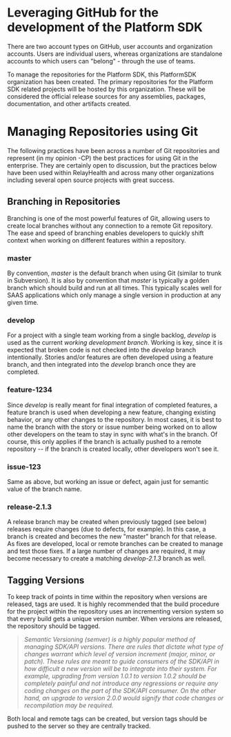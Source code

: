 # Leveraging GitHub for the development of the Platform SDK

There are two account types on GitHub, user accounts and organization accounts. Users are individual users, whereas organizations are standalone accounts to which users can "belong" - through the use of teams.

To manage the repositories for the Platform SDK, this PlatformSDK organization has been created. The primary repositories for the Platform SDK related projects will be hosted by this organization. These will be considered the official release sources for any assemblies, packages, documentation, and other artifacts created.


# Managing Repositories using Git

The following practices have been across a number of Git repositories and represent (in my opinion -CP) the best practices for using Git in the enterprise. They are certainly open to discussion, but the practices below have been used within RelayHealth and across many other organizations including several open source projects with great success.


## Branching in Repositories

Branching is one of the most powerful features of Git, allowing users to create local branches without any connection to a remote Git repository. The ease and speed of branching enables developers to quickly shift context when working on different features within a repository.

### master

By convention, _master_ is the default branch when using Git (similar to trunk in Subversion). It is also by convention that _master_ is typically a golden branch which should build and run at all times. This typically scales well for SAAS applications which only manage a single version in production at any given time.

### develop

For a project with a single team working from a single backlog, _develop_ is used as the current _working development branch_. Working is key, since it is expected that broken code is not checked into the _develop_ branch intentionally. Stories and/or features are often developed using a feature branch, and then integrated into the _develop_ branch once they are completed.

### feature-1234

Since _develop_ is really meant for final integration of completed features, a feature branch is used when developing a new feature, changing existing behavior, or any other changes to the repository. In most cases, it is best to name the branch with the story or issue number being worked on to allow other developers on the team to stay in sync with what's in the branch. Of course, this only applies if the branch is actually pushed to a remote repository -- if the branch is created locally, other developers won't see it.

### issue-123

Same as above, but working an issue or defect, again just for semantic value of the branch name.

### release-2.1.3

A release branch may be created when previously tagged (see below) releases require changes (due to defects, for example). In this case, a branch is created and becomes the new "master" branch for that release. As fixes are developed, local or remote branches can be created to manage and test those fixes. If a large number of changes are required, it may become necessary to create a matching _develop-2.1.3_ branch as well.


## Tagging Versions

To keep track of points in time within the repository when versions are released, tags are used. It is highly recommended that the build procedure for the project within the repository uses an incrementing version system so that every build gets a unique version number. When versions are released, the repository should be tagged.

> _Semantic Versioning (semver) is a highly popular method of managing SDK/API versions. There are rules that dictate what type of changes warrant which level of version increment (major, minor, or patch). These rules are meant to guide consumers of the SDK/API in how difficult a new version will be to integrate into their system. For example, upgrading from version 1.0.1 to version 1.0.2 should be completely painful and not introduce any regressions or require any coding changes on the part of the SDK/API consumer. On the other hand, an upgrade to version 2.0.0 would signify that code changes or recompilation may be required._

Both local and remote tags can be created, but version tags should be pushed to the server so they are centrally tracked.

